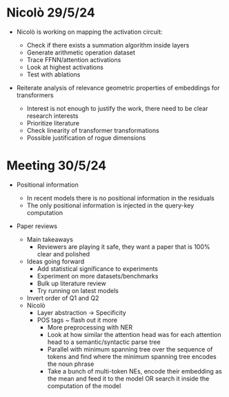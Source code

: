 # Nicolò 29/5/24

- Nicolò is working on mapping the activation circuit:
    - Check if there exists a summation algorithm inside layers
    - Generate arithmetic operation dataset
    - Trace FFNN/attention activations
    - Look at highest activations
    - Test with ablations

- Reiterate analysis of relevance geometric properties of embeddings for transformers
    - Interest is not enough to justify the work, there need to be clear research interests
    - Prioritize literature
    - Check linearity of transformer transformations
    - Possible justification of rogue dimensions

# Meeting 30/5/24

- Positional information
    - In recent models there is no positional information in the residuals
    - The only positional information is injected in the query-key computation

- Paper reviews
    - Main takeaways
        - Reviewers are playing it safe, they want a paper that is 100% clear and polished
    - Ideas going forward
        - Add statistical significance to experiments
        - Experiment on more datasets/benchmarks
        - Bulk up literature review
        - Try running on latest models
    - Invert order of Q1 and Q2
    - Nicolò
        - Layer abstraction -> Specificity
        - POS tags ~ flash out it more
            - More preprocessing with NER
            - Look at how similar the attention head was for each attention head to a semantic/syntactic parse tree
            - Parallel with minimum spanning tree over the sequence of tokens and find where the minimum spanning tree encodes the noun phrase
            - Take a bunch of multi-token NEs, encode their embedding as the mean and feed it to the model OR search it inside the computation of the model